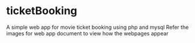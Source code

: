 # ticketBooking
A simple web app for movie ticket booking using php and mysql
Refer the images for web app document to view how the webpages appear 

